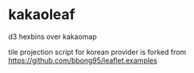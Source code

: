 # kakaoleaf
d3 hexbins over kakaomap

tile projection script for korean provider is forked from https://github.com/bbong95/leaflet.examples
